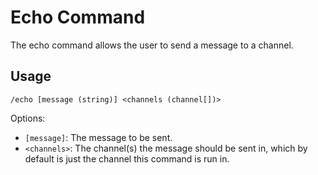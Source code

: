 # Echo Command

The echo command allows the user to send a message to a channel. 

## Usage

`/echo [message (string)] <channels (channel[])>`

Options:
- `[message]`: The message to be sent. 
- `<channels>`: The channel(s) the message should be sent in, which by default is just the channel this command is run in. 
